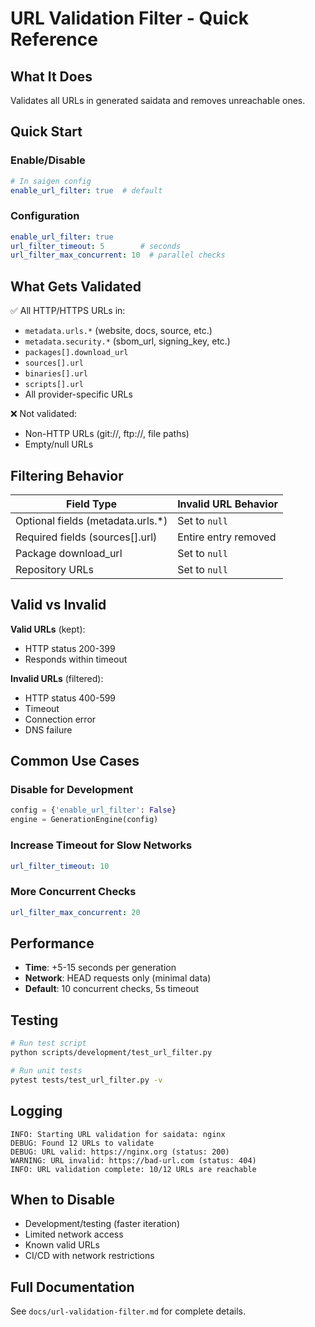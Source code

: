 # URL Validation Filter - Quick Reference

## What It Does
Validates all URLs in generated saidata and removes unreachable ones.

## Quick Start

### Enable/Disable
```yaml
# In saigen config
enable_url_filter: true  # default
```

### Configuration
```yaml
enable_url_filter: true
url_filter_timeout: 5        # seconds
url_filter_max_concurrent: 10  # parallel checks
```

## What Gets Validated

✅ All HTTP/HTTPS URLs in:
- `metadata.urls.*` (website, docs, source, etc.)
- `metadata.security.*` (sbom_url, signing_key, etc.)
- `packages[].download_url`
- `sources[].url`
- `binaries[].url`
- `scripts[].url`
- All provider-specific URLs

❌ Not validated:
- Non-HTTP URLs (git://, ftp://, file paths)
- Empty/null URLs

## Filtering Behavior

| Field Type | Invalid URL Behavior |
|------------|---------------------|
| Optional fields (metadata.urls.*) | Set to `null` |
| Required fields (sources[].url) | Entire entry removed |
| Package download_url | Set to `null` |
| Repository URLs | Set to `null` |

## Valid vs Invalid

**Valid URLs** (kept):
- HTTP status 200-399
- Responds within timeout

**Invalid URLs** (filtered):
- HTTP status 400-599
- Timeout
- Connection error
- DNS failure

## Common Use Cases

### Disable for Development
```python
config = {'enable_url_filter': False}
engine = GenerationEngine(config)
```

### Increase Timeout for Slow Networks
```yaml
url_filter_timeout: 10
```

### More Concurrent Checks
```yaml
url_filter_max_concurrent: 20
```

## Performance

- **Time**: +5-15 seconds per generation
- **Network**: HEAD requests only (minimal data)
- **Default**: 10 concurrent checks, 5s timeout

## Testing

```bash
# Run test script
python scripts/development/test_url_filter.py

# Run unit tests
pytest tests/test_url_filter.py -v
```

## Logging

```
INFO: Starting URL validation for saidata: nginx
DEBUG: Found 12 URLs to validate
DEBUG: URL valid: https://nginx.org (status: 200)
WARNING: URL invalid: https://bad-url.com (status: 404)
INFO: URL validation complete: 10/12 URLs are reachable
```

## When to Disable

- Development/testing (faster iteration)
- Limited network access
- Known valid URLs
- CI/CD with network restrictions

## Full Documentation

See `docs/url-validation-filter.md` for complete details.
